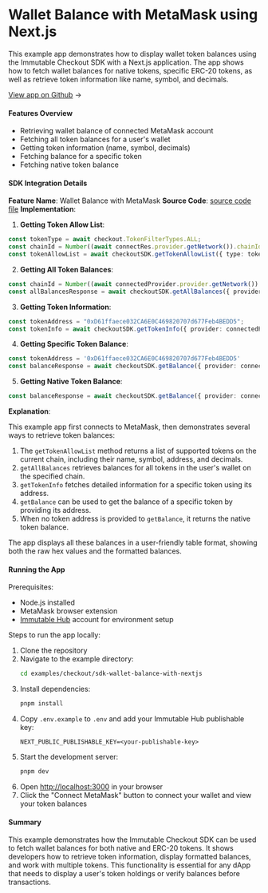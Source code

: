 <div class="display-none">

# Wallet Balance with MetaMask using Next.js

</div>

This example app demonstrates how to display wallet token balances using the Immutable Checkout SDK with a Next.js application. The app shows how to fetch wallet balances for native tokens, specific ERC-20 tokens, as well as retrieve token information like name, symbol, and decimals.

<div class="button-component">

[View app on Github](https://github.com/immutable/ts-immutable-sdk/tree/main/examples/checkout/sdk-wallet-balance-with-nextjs) <span class="button-component-arrow">→</span>

</div>

#### Features Overview
- Retrieving wallet balance of connected MetaMask account
- Fetching all token balances for a user's wallet
- Getting token information (name, symbol, decimals)
- Fetching balance for a specific token
- Fetching native token balance

#### SDK Integration Details

**Feature Name**: Wallet Balance with MetaMask
**Source Code**: [source code file](https://github.com/immutable/ts-immutable-sdk/blob/main/examples/checkout/sdk-wallet-balance-with-nextjs/src/app/wallet-balance-with-metamask/page.tsx)
**Implementation**:

1. **Getting Token Allow List**:
```typescript
const tokenType = await checkout.TokenFilterTypes.ALL;
const chainId = Number((await connectRes.provider.getNetwork()).chainId) as checkout.ChainId ?? checkout.ChainId.IMTBL_ZKEVM_TESTNET
const tokenAllowList = await checkoutSDK.getTokenAllowList({ type: tokenType, chainId });
```

2. **Getting All Token Balances**:
```typescript
const chainId = Number((await connectedProvider.provider.getNetwork()).chainId) as checkout.ChainId ?? checkout.ChainId.IMTBL_ZKEVM_TESTNET
const allBalancesResponse = await checkoutSDK.getAllBalances({ provider: connectedProvider, walletAddress, chainId });
```

3. **Getting Token Information**:
```typescript
const tokenAddress = "0xD61ffaece032CA6E0C469820707d677Feb4BEDD5";
const tokenInfo = await checkoutSDK.getTokenInfo({ provider: connectedProvider, tokenAddress });
```

4. **Getting Specific Token Balance**:
```typescript
const tokenAddress = '0xD61ffaece032CA6E0C469820707d677Feb4BEDD5'
const balanceResponse = await checkoutSDK.getBalance({ provider: connectedProvider, walletAddress, tokenAddress });
```

5. **Getting Native Token Balance**:
```typescript
const balanceResponse = await checkoutSDK.getBalance({ provider: connectedProvider, walletAddress });
```

**Explanation**:

This example app first connects to MetaMask, then demonstrates several ways to retrieve token balances:

1. The `getTokenAllowList` method returns a list of supported tokens on the current chain, including their name, symbol, address, and decimals.
2. `getAllBalances` retrieves balances for all tokens in the user's wallet on the specified chain.
3. `getTokenInfo` fetches detailed information for a specific token using its address.
4. `getBalance` can be used to get the balance of a specific token by providing its address.
5. When no token address is provided to `getBalance`, it returns the native token balance.

The app displays all these balances in a user-friendly table format, showing both the raw hex values and the formatted balances.

#### Running the App

Prerequisites:
- Node.js installed
- MetaMask browser extension
- [Immutable Hub](https://hub.immutable.com/) account for environment setup

Steps to run the app locally:

1. Clone the repository
2. Navigate to the example directory:
   ```bash
   cd examples/checkout/sdk-wallet-balance-with-nextjs
   ```
3. Install dependencies:
   ```bash
   pnpm install
   ```
4. Copy `.env.example` to `.env` and add your Immutable Hub publishable key:
   ```
   NEXT_PUBLIC_PUBLISHABLE_KEY=<your-publishable-key>
   ```
5. Start the development server:
   ```bash
   pnpm dev
   ```
6. Open [http://localhost:3000](http://localhost:3000) in your browser
7. Click the "Connect MetaMask" button to connect your wallet and view your token balances

#### Summary

This example demonstrates how the Immutable Checkout SDK can be used to fetch wallet balances for both native and ERC-20 tokens. It shows developers how to retrieve token information, display formatted balances, and work with multiple tokens. This functionality is essential for any dApp that needs to display a user's token holdings or verify balances before transactions. 